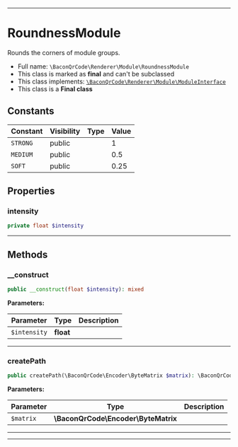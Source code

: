 ***

# RoundnessModule

Rounds the corners of module groups.

* Full name: `\BaconQrCode\Renderer\Module\RoundnessModule`
* This class is marked as **final** and can't be subclassed
* This class implements:
  [`\BaconQrCode\Renderer\Module\ModuleInterface`](./ModuleInterface.md)
* This class is a **Final class**

## Constants

| Constant | Visibility | Type | Value |
|:---------|:-----------|:-----|:------|
|`STRONG`|public| |1|
|`MEDIUM`|public| |0.5|
|`SOFT`|public| |0.25|

## Properties

### intensity

```php
private float $intensity
```

***

## Methods

### __construct

```php
public __construct(float $intensity): mixed
```

**Parameters:**

| Parameter | Type | Description |
|-----------|------|-------------|
| `$intensity` | **float** |  |

***

### createPath

```php
public createPath(\BaconQrCode\Encoder\ByteMatrix $matrix): \BaconQrCode\Renderer\Path\Path
```

**Parameters:**

| Parameter | Type | Description |
|-----------|------|-------------|
| `$matrix` | **\BaconQrCode\Encoder\ByteMatrix** |  |

***


***

